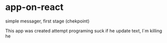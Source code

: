 # app-on-react
simple messager, first stage (chekpoint)

This app was created attempt programing  suck if he update text, I`m killing he

